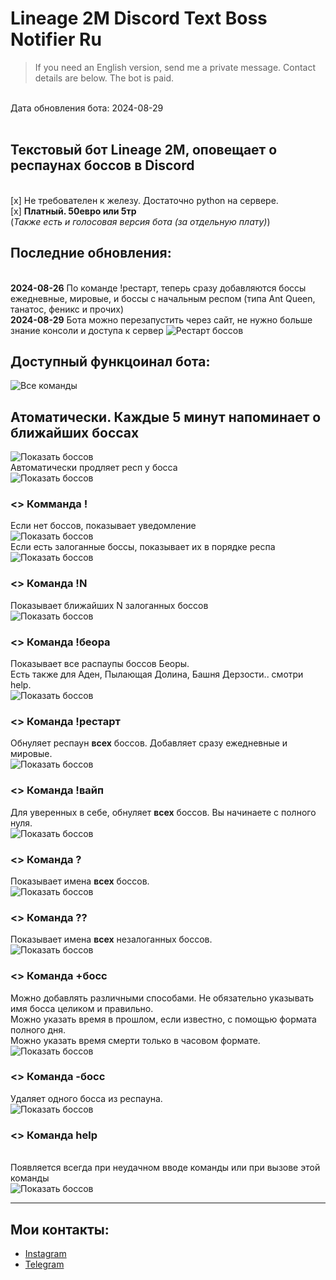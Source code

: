 # Lineage 2M Discord Text Boss Notifier Ru
> If you need an English version, send me a private message. Contact details are below. The bot is paid.

<br/>Дата обновления бота: 2024-08-29
<br/>
<br/>
## Текстовый бот Lineage 2M, оповещает о респаунах боссов в Discord 
<br/> [x] Не требователен к железу. Достаточно python на сервере.
<br/> [x] **Платный. 50евро или 5тр**
<br/> (_Также есть и голосовая версия бота (за отдельную плату)_)

## Последние обновления:
<br/>__2024-08-26__ По команде !рестарт, теперь сразу добавляются боссы ежедневные, мировые, и боссы с начальным респом (типа Ant Queen, танатос, феникс и прочих)
<br/>__2024-08-29__ Бота можно перезапустить через сайт, не нужно больше знание консоли и доступа к сервер
![Рестарт боссов](./screenshots/15.png)


## Доступный функцоинал бота:
![Все команды](./screenshots/1.png)

## Атоматически. Каждые 5 минут напоминает о ближайших боссах
![Показать боссов](./screenshots/8.png)
<br/>Автоматически продляет респ у босса
<br/>![Показать боссов](./screenshots/9.png)

### **<> Комманда !**
Если нет боссов, показывает уведомление
<br/>![Показать боссов](./screenshots/2.png)
<br/>Если есть залоганные боссы, показывает их в порядке респа
<br/>![Показать боссов](./screenshots/3.png)


### **<> Команда !N**
Показывает ближайших N залоганных боссов
<br/>![Показать боссов](./screenshots/6.png)

### **<> Команда !беора**
Показывает все распаупы боссов Беоры.
<br/>Есть также для Аден, Пылающая Долина, Башня Дерзости.. смотри help.
<br/>![Показать боссов](./screenshots/7.png)

### **<> Команда !рестарт**
Обнуляет респаун __всех__ боссов. Добавляет сразу ежедневные и мировые.
<br/>![Показать боссов](./screenshots/4.png)


### **<> Команда !вайп**
Для уверенных в себе, обнуляет __всех__ боссов. Вы начинаете с полного нуля.
<br/>![Показать боссов](./screenshots/14.png)


### **<> Команда ?**
Показывает имена __всех__ боссов.
<br/>![Показать боссов](./screenshots/10.png)


### **<> Команда ??**
Показывает имена __всех__ незалоганных боссов.
<br/>![Показать боссов](./screenshots/11.png)


### **<> Команда +босс**
Можно добавлять различными способами. Не обязательно указывать имя босса целиком и правильно.
<br/>Можно указать время в прошлом, если известно, с помощью формата полного дня.
<br/>Можно указать время смерти только в часовом формате.
<br/>![Показать боссов](./screenshots/5.png)

### **<> Команда -босс**
Удаляет одного босса из респауна.
<br/>![Показать боссов](./screenshots/12.png)


### **<> Команда help**
<br/>Появляется всегда при неудачном вводе команды или при вызове этой команды
<br/>![Показать боссов](./screenshots/13.png)

---

## Мои контакты:
- [Instagram](https://www.instagram.com/eldar.dragomir/)
- [Telegram](https://t.me/eldar_dragomir)
